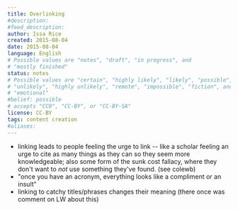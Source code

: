 ```yaml
---
title: Overlinking
#description: 
#feed_description: 
author: Issa Rice
created: 2015-08-04
date: 2015-08-04
language: English
# Possible values are "notes", "draft", "in progress", and
# "mostly finished"
status: notes
# Possible values are "certain", "highly likely", "likely", "possible",
# "unlikely", "highly unlikely", "remote", "impossible", "fiction", and
# "emotional"
#belief: possible
# accepts "CC0", "CC-BY", or "CC-BY-SA"
license: CC-BY
tags: content creation
#aliases: 
---
```


- linking leads to people feeling the urge to link -- like a scholar feeling an urge to cite as many things as they can so they seem more knowledgeable; also some form of the sunk cost fallacy, where they don't want to *not* use something they've found. (see colewb)
- "once you have an acronym, everything looks like a compliment or an insult"
- linking to catchy titles/phrases changes their meaning (there once was comment on LW about this)
